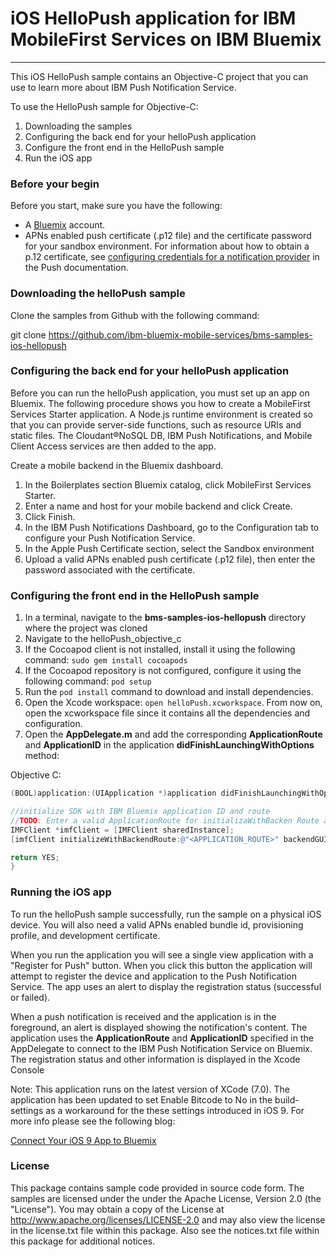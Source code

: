 # iOS HelloPush application for IBM MobileFirst Services on IBM Bluemix
---
This iOS HelloPush sample contains an Objective-C project that you can use to learn more about IBM Push Notification Service. 

To use the HelloPush sample for Objective-C:

1. Downloading the samples 
2. Configuring the back end for your helloPush application
3. Configure the front end in the HelloPush sample
4. Run the iOS app


### Before your begin 
Before you start, make sure you have the following:

- A [Bluemix](http://bluemix.net) account.
- APNs enabled push certificate (.p12 file) and the certificate password for your sandbox environment. For information about how to obtain a p.12 certificate, see [configuring credentials for a notification provider](https://www.ng.bluemix.net/docs/services/mobilepush/index.html#push_provider) in the Push documentation.

### Downloading the helloPush sample
Clone the samples from Github with the following command:

git clone https://github.com/ibm-bluemix-mobile-services/bms-samples-ios-hellopush

### Configuring the back end for your helloPush application
Before you can run the helloPush application, you must set up an app on Bluemix.  The following procedure shows you how to create a MobileFirst Services Starter application. A Node.js runtime environment is created so that you can provide server-side functions, such as resource URIs and static files. The Cloudant®NoSQL DB, IBM Push Notifications, and Mobile Client Access services are then added to the app.

Create a mobile backend in the  Bluemix dashboard. 

1.	In the Boilerplates section Bluemix catalog, click MobileFirst Services Starter.
2.	Enter a name and host for your mobile backend and click Create.
3.	Click Finish.
4.	In the IBM Push Notifications Dashboard, go to the Configuration tab to configure your Push Notification Service.  
5.  In the Apple Push Certificate section, select the Sandbox environment
6.   Upload a valid APNs enabled push certificate (.p12 file), then enter the password associated with the certificate.

### Configuring the front end in the HelloPush sample
1. In a terminal, navigate to the **bms-samples-ios-hellopush** directory where the project was cloned
2. Navigate to the helloPush_objective_c 
3. If the Cocoapod client is not installed, install it using the following command: `sudo gem install cocoapods`
4.  If the Cocoapod repository is not configured, configure it using the following command: `pod setup`
5. Run the `pod install` command to download and install dependencies.
6. Open the Xcode workspace: `open helloPush.xcworkspace`. From now on, open the xcworkspace file since it contains all the dependencies and configuration.
7. Open the **AppDelegate.m** and add the corresponding **ApplicationRoute** and
**ApplicationID** in the application **didFinishLaunchingWithOptions** method:


Objective C:
```objective-c
(BOOL)application:(UIApplication *)application didFinishLaunchingWithOptions:(NSDictionary *)launchOptions {

//initialize SDK with IBM Bluemix application ID and route
//TODO: Enter a valid ApplicationRoute for initializaWithBacken Route and a valid ApplicationId for backenGUID
IMFClient *imfClient = [IMFClient sharedInstance];
[imfClient initializeWithBackendRoute:@"<APPLICATION_ROUTE>" backendGUID:@"<APPLICATION_ID>"];			

return YES;
}
```



### Running the iOS app
To run the helloPush sample successfully, run the sample on a physical iOS device. You will also need a valid APNs enabled bundle id, provisioning profile, and development certificate.

When you run the application you will see a single view application with a "Register for Push" button. When you click this button the application will attempt to register the device and application to the Push Notification Service. The app uses an alert to display the registration status (successful or failed).

When a push notification is received and the application is in the foreground, an alert is displayed showing the notification's content. The application uses the **ApplicationRoute** and **ApplicationID** specified in the AppDelegate to connect to the IBM Push Notification Service on Bluemix. The registration status and other information is displayed  in the Xcode Console 


Note: This application runs on the latest version of XCode (7.0). The application has been updated to set Enable Bitcode to No in the build-settings as a workaround for the these settings introduced in iOS 9. For more info please see the following blog:

[Connect Your iOS 9 App to Bluemix](https://developer.ibm.com/bluemix/2015/09/16/connect-your-ios-9-app-to-bluemix/)

### License
This package contains sample code provided in source code form. The samples are licensed under the under the Apache License, Version 2.0 (the "License"). You may obtain a copy of the License at http://www.apache.org/licenses/LICENSE-2.0 and may also view the license in the license.txt file within this package. Also see the notices.txt file within this package for additional notices.
